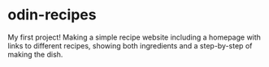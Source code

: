 # odin-recipes
My first project! Making a simple recipe website including a homepage with links to different recipes, showing both ingredients and a step-by-step of making the dish.
